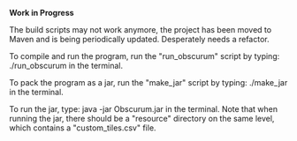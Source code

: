 **Work in Progress**

The build scripts may not work anymore, the project has been moved to Maven and is being periodically updated. Desperately needs a refactor.

To compile and run the program, run the "run_obscurum" script by typing:
    ./run_obscurum
in the terminal.

To pack the program as a jar, run the "make_jar" script by typing:
    ./make_jar
in the terminal.

To run the jar, type:
    java -jar Obscurum.jar
in the terminal. Note that when running the jar, there should be a "resource"
directory on the same level, which contains a "custom_tiles.csv" file.
